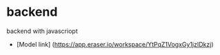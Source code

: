 # backend

backend with javascriopt

- [Model link] (https://app.eraser.io/workspace/YtPqZ1VogxGy1jzIDkzj)